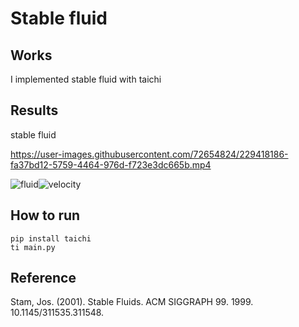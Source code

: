 # Stable fluid
## Works
I implemented stable fluid with taichi
## Results
stable fluid

https://user-images.githubusercontent.com/72654824/229418186-fa37bd12-5759-4464-976d-f723e3dc665b.mp4 

![fluid](https://jinjinhe2001.github.io/images/fluid/fluid.png)![velocity](https://jinjinhe2001.github.io/images/fluid/velocity.png)

## How to run
```
pip install taichi
ti main.py
```
## Reference
Stam, Jos. (2001). Stable Fluids. ACM SIGGRAPH 99. 1999. 10.1145/311535.311548. 

